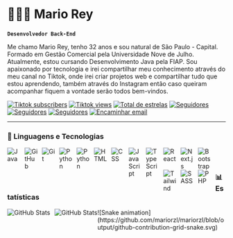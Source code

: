 # 👩🏻‍💻 Mario Rey

**`Desenvolvedor Back-End`**

Me chamo Mario Rey, tenho 32 anos e sou natural de São Paulo - Capital. Formado em Gestão Comercial pela Universidade Nove de Julho. Atualmente, estou cursando Desenvolvimento Java pela FIAP. Sou apaixonado por tecnologia e irei compartilhar meu conhecimento através do meu canal no Tiktok, onde irei criar projetos web e compartilhar tudo que estou aprendendo, também através do Instagram então caso queiram acompanhar fiquem a vontade serão todos bem-vindos.

<p align="left">
    <a href="https://www.tiktok.com/@mariorzl">
        <img
            alt="Tiktok subscribers" 
            title="Me siga Lá" 
            src="https://img.shields.io/badge/TikTok-000000?style=for-the-badge&logo=tiktok&logoColor=white" 
        /></a>
    <a href="https://www.tiktok.com/@mariorzl">
        <img
            alt="Tiktok views" 
            title="Vizualizações no Tiktok" 
            src="https://custom-icon-badges.demolab.com/youtube/channel/views/UCo-gJ8RnTn5akHqHvO55DVA?color=%23E1AD0E&logo=eye&logoColor=white&style=for-the-badge&labelColor=C79600"
        /></a>    
    <a href="https://github.com/mariorzl?tab=repositories&sort=stargazers">
        <img
            alt="Total de estrelas" 
            title="Total de estrelas GitHub" 
            src="https://custom-icon-badges.demolab.com/github/stars/mariorzl?color=55960c&style=for-the-badge&labelColor=488207&logo=star&label=estrelas"
        /></a>
    <a href="https://github.com/mariorzl?tab=followers">
        <img
            alt="Seguidores" 
            title="Me siga no GitHub" 
            src="https://custom-icon-badges.demolab.com/github/followers/mariorzl?color=236ad3&labelColor=1155ba&style=for-the-badge&logo=github&label=Seguidores&logoColor=white"
        /></a>
    <a href="https://instagram.com/mariorzl" target="_blank">
        <img
            alt="Seguidores" 
            title="Me siga no Intagram"
            src="https://img.shields.io/badge/-Instagram-%23E4405F?style=for-the-badge&logo=instagram&logoColor=white" target="_blank"
        /></a>
    <a href="https://www.linkedin.com/in/mariorzl/"target="_blank">
        <img
            alt="Seguidores" 
            title="Me siga no LinkedIn"
            src="https://img.shields.io/badge/-LinkedIn-%230077B5?style=for-the-badge&logo=linkedin&logoColor=white" target="_blank"
        /></a>
    <a href="mailto:mario.rzl@outlook.com"target="_blank">
        <img
            alt="Encaminhar email" 
            title="Contato"
            src="https://img.shields.io/badge/Microsoft_Outlook-0078D4?style=for-the-badge&logo=microsoft-outlook&logoColor=white"
        /></a>
</p>


---

### 🤖 Linguagens e Tecnologias

<img 
    align="left" 
    alt="Java"
    title="Java" 
    width="30px" 
    style="padding-right: 10px;"
    src="https://cdn.jsdelivr.net/gh/devicons/devicon@latest/icons/java/java-original.svg" 
/>
<img 
    align="left" 
    alt="GitHub"
    title="GitHub" 
    width="30px" 
    style="padding-right: 10px;"
    src="https://cdn.jsdelivr.net/gh/devicons/devicon@latest/icons/github/github-original.svg" 
/>
<img 
    align="left" 
    alt="Git" 
    title="Git"
    width="30px" 
    style="padding-right: 10px;" 
    src="https://cdn.jsdelivr.net/gh/devicons/devicon@latest/icons/git/git-original.svg" 
/>
<img 
    align="left" 
    alt="Python" 
    title="Python"
    width="30px" 
    style="padding-right: 10px;" 
    src="https://cdn.jsdelivr.net/gh/devicons/devicon@latest/icons/spring/spring-original.svg"
/>
<img 
    align="left" 
    alt="Python" 
    title="Python"
    width="30px" 
    style="padding-right: 10px;" 
    src="https://cdn.jsdelivr.net/gh/devicons/devicon@latest/icons/python/python-original.svg" 
/>
<img 
    align="left" 
    alt="HTML"
    title="HTML" 
    width="30px" 
    style="padding-right: 10px;" 
    src="https://cdn.jsdelivr.net/gh/devicons/devicon@latest/icons/html5/html5-original.svg" 
/>
<img 
    align="left" 
    alt="CSS" 
    title="CSS"
    width="30px" 
    style="padding-right: 10px;" 
    src="https://cdn.jsdelivr.net/gh/devicons/devicon@latest/icons/css3/css3-original.svg" 
/>
<img 
    align="left" 
    alt="JavaScript" 
    title="JavaScript"
    width="30px" 
    style="padding-right: 10px;" 
    src="https://cdn.jsdelivr.net/gh/devicons/devicon@latest/icons/javascript/javascript-original.svg" 
/>
<img 
    align="left" 
    alt="TypeScript"
    title="TypeScript" 
    width="30px" 
    style="padding-right: 10px;" 
    src="https://cdn.jsdelivr.net/gh/devicons/devicon@latest/icons/typescript/typescript-original.svg" 
/>
<img 
    align="left" 
    alt="React"
    title="React" 
    width="30px" 
    style="padding-right: 10px;" 
    src="https://cdn.jsdelivr.net/gh/devicons/devicon@latest/icons/react/react-original.svg" 
/>
<img 
    align="left" 
    alt="Next.js" 
    title="Next.js"
    width="30px" 
    style="padding-right: 10px;" 
    src="https://cdn.jsdelivr.net/gh/devicons/devicon@latest/icons/nextjs/nextjs-original.svg" 
/>
<img 
    align="left" 
    alt="Bootstrap"
    title="Bootstrap" 
    width="30px" 
    style="padding-right: 10px;" 
    src="https://cdn.jsdelivr.net/gh/devicons/devicon@latest/icons/bootstrap/bootstrap-original.svg" 
/>
<img 
    align="left" 
    alt="Tailwind" 
    title="Tailwind"
    width="30px" 
    style="padding-right: 10px;" 
    src="https://cdn.jsdelivr.net/gh/devicons/devicon@latest/icons/tailwindcss/tailwindcss-original.svg" 
/>
<img 
    align="left" 
    alt="SASS" 
    title="SASS"
    width="30px" 
    style="padding-right: 10px;" 
    src="https://cdn.jsdelivr.net/gh/devicons/devicon@latest/icons/sass/sass-original.svg" 
/>
<img 
    align="left" 
    alt="PHP" 
    title="PHP"
    width="30px" 
    style="padding-right: 10px;" 
    src="https://cdn.jsdelivr.net/gh/devicons/devicon@latest/icons/php/php-original.svg" 
/>


<br/>
<br/>

### 📊 Estatísticas

<p>
  <img 
    align="left" 
    alt="GitHub Stats" 
    height="200" 
    style="padding-right: 10px;" 
    src="https://github-readme-stats.vercel.app/api?username=mariorzl&show_icons=true&theme=tokyonight&include_all_commits=true&locale=pt-br" 
  />

<img 
      align="left" 
      alt="GitHub Stats" 
      height="200" 
      src="https://github-readme-stats.vercel.app/api/top-langs/?username=mariorzl&theme=tokyonight&layout=compact&custom_title=Tecnologias&langs_count=9" 
  />

</p>
![Snake animation](https://github.com/mariorzl/mariorzl/blob/output/github-contribution-grid-snake.svg)

